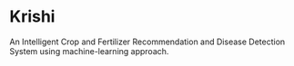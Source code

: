 # Krishi 
An Intelligent Crop and Fertilizer Recommendation and Disease Detection System using machine-learning approach.
